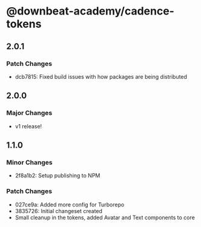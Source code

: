 # @downbeat-academy/cadence-tokens

## 2.0.1

### Patch Changes

-   dcb7815: Fixed build issues with how packages are being distributed

## 2.0.0

### Major Changes

-   v1 release!

## 1.1.0

### Minor Changes

-   2f8a1b2: Setup publishing to NPM

### Patch Changes

-   027ce9a: Added more config for Turborepo
-   3835726: Initial changeset created
-   Small cleanup in the tokens, added Avatar and Text components to core
